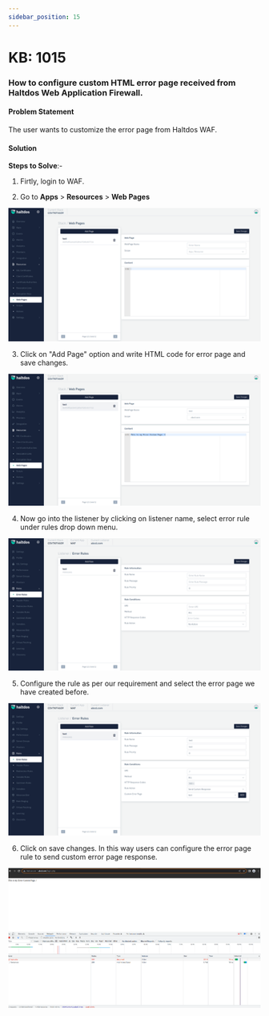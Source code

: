 ```yaml
---
sidebar_position: 15
---
```


# KB: 1015

### **How to configure custom HTML error page received from Haltdos Web Application Firewall.**

#### **Problem Statement**

The user wants to customize the error page from Haltdos WAF.

#### **Solution**

**Steps to Solve**:-

1. Firtly, login to WAF.

2. Go to **Apps** > **Resources** > **Web Pages**

![kb-1015](/img/waf/kb/v2/page_kb_1015_1.png)

3. Click on "Add Page" option and write HTML code for error page and save changes.

![kb-1015](/img/waf/kb/v2/page1_kb_1015_2.png)

4. Now go into the listener by clicking on listener name, select error rule under rules drop down menu. 

![kb-1015](/img/waf/kb/v2/add_rule_kb_1015_3.png)

5. Configure the rule as per our requirement and select the error page we have created before.

![kb-1015](/img/waf/kb/v2/error_rules_kb_1015_4.png)

6. Click on save changes.
In this way users can configure the error page rule to send custom error page response. 

![kb-1015](/img/waf/kb/v2/custom_page_kb_1015_5.png)
